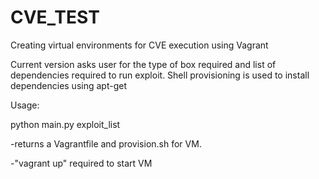# CVE_TEST
Creating virtual environments for CVE execution using Vagrant

Current version asks user for the type of box required and list of dependencies required to run exploit.
Shell provisioning is used to install dependencies using apt-get

Usage:

python main.py exploit_list

-returns a Vagrantfile and provision.sh for VM.

-"vagrant up" required to start VM
